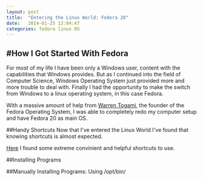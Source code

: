 ```yaml
---
layout: post
title:  "Entering the Linux World: Fedora 20"
date:   2014-01-25 13:04:47
categories: fedora linux OS
---
```


#How I Got Started With Fedora
-----------------------------
For most of my life I have been only a Windows user, content with the capabilities that Windows provides.  But as I continued into the field of Computer Science,  Windows Operating System just provided more and more trouble to deal with.  Finally I had the opportunity to make the switch from Windows to a linux operating system, in this case Fedora.

With a massive amount of help from [Warren Togami], the founder of the Fedora Operating System, I was able to completely redo my computer setup and have Fedora 20 as main OS.

##Handy Shortcuts
Now that I've entered the Linux World I've found that knowing shortcuts is almost expected.  

[Here] I found some extreme convinient and helpful shortcuts to use.

##Installing Programs

##Manually Installing Programs: Using /opt/bin/

[Warren Togami]: https://plus.google.com/111016575583263172224/about
[Here]:http://www.tomshardware.com/reviews/fedora-16-gnome-3-review,3155-10.html

